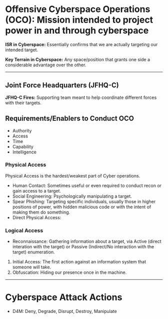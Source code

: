 # Offensive Cyberspace Operations (OCO): Mission intended to project power in and through cyberspace
__ISR in Cyberspace:__ Essentially confirms that we are actually targeting our intended target. 

__Key Terrain in Cyberspace:__ Any space/position that grants one side a considerable advantage over the other.

---
## Joint Force Headquarters (JFHQ-C)
__JFHQ-C Fires:__ Supporting team meant to help coordinate different forces with their targets.

## Requirements/Enablers to Conduct OCO
* Authority
* Access
* Time
* Capability
* Intelligence

### Physical Access
Physical Access is the hardest/weakest part of Cyber operations.
* Human Contact: Sometimes useful or even required to conduct recon or gain access to a target.
* Social Engineering: Psychologically manipulating a target.
* Spear Phishing: Targeting specific individuals, usually those in higher positions of power, with hidden malicious code or with the intent of making them do something.
* Direct Physical Access:

### Logical Access
* Reconnaissance: Gathering information about a target, via Active (direct interation with the target) or Passive (Indirect/No interaction with the target) enumeration.


1. Initial Access: The first action against an information system that someone will take.
2. Obfuscation: Hiding our presence once in the machine.

---
# Cyberspace Attack Actions
* D4M: Deny, Degrade, Disrupt, Destroy, Manipulate
